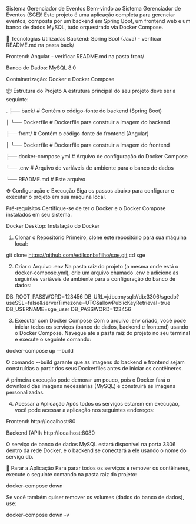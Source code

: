 Sistema Gerenciador de Eventos
Bem-vindo ao Sistema Gerenciador de Eventos (SGE)! Este projeto é uma aplicação completa para gerenciar eventos, composta por um backend em Spring Boot, um frontend web e um banco de dados MySQL, tudo orquestrado via Docker Compose.

🚀 Tecnologias Utilizadas
Backend: Spring Boot (Java) - verificar README.md na pasta back/

Frontend: Angular - verificar README.md na pasta front/

Banco de Dados: MySQL 8.0

Containerização: Docker e Docker Compose

📦 Estrutura do Projeto
A estrutura principal do seu projeto deve ser a seguinte:

.
├── back/                 # Contém o código-fonte do backend (Spring Boot)

│   └── Dockerfile        # Dockerfile para construir a imagem do backend

├── front/                # Contém o código-fonte do frontend (Angular)

│   └── Dockerfile        # Dockerfile para construir a imagem do frontend

├── docker-compose.yml    # Arquivo de configuração do Docker Compose

└── .env                  # Arquivo de variáveis de ambiente para o banco de dados

└── README.md             # Este arquivo

⚙️ Configuração e Execução
Siga os passos abaixo para configurar e executar o projeto em sua máquina local.

Pré-requisitos
Certifique-se de ter o Docker e o Docker Compose instalados em seu sistema.

Docker Desktop: Instalação do Docker

1. Clonar o Repositório
Primeiro, clone este repositório para sua máquina local:

git clone https://github.com/edilsonbsfilho/sge.git
cd sge 

2. Criar o Arquivo .env
Na pasta raiz do projeto (a mesma onde está o docker-compose.yml), crie um arquivo chamado .env e adicione as seguintes variáveis de ambiente para a configuração do banco de dados:

DB_ROOT_PASSWORD=123456
DB_URL=jdbc:mysql://db:3306/sgedb?useSSL=false&serverTimezone=UTC&allowPublicKeyRetrieval=true
DB_USERNAME=sge_user
DB_PASSWORD=123456

3. Executar com Docker Compose
Com o arquivo .env criado, você pode iniciar todos os serviços (banco de dados, backend e frontend) usando o Docker Compose. Navegue até a pasta raiz do projeto no seu terminal e execute o seguinte comando:

docker-compose up --build

O comando --build garante que as imagens do backend e frontend sejam construídas a partir dos seus Dockerfiles antes de iniciar os contêineres.

A primeira execução pode demorar um pouco, pois o Docker fará o download das imagens necessárias (MySQL) e construirá as imagens personalizadas.

4. Acessar a Aplicação
Após todos os serviços estarem em execução, você pode acessar a aplicação nos seguintes endereços:

Frontend: http://localhost:80

Backend (API): http://localhost:8080

O serviço de banco de dados MySQL estará disponível na porta 3306 dentro da rede Docker, e o backend se conectará a ele usando o nome do serviço db.

🛑 Parar a Aplicação
Para parar todos os serviços e remover os contêineres, execute o seguinte comando na pasta raiz do projeto:

docker-compose down

Se você também quiser remover os volumes (dados do banco de dados), use:

docker-compose down -v


